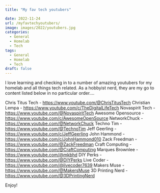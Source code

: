 ```yaml
---
title: "My fav tech youtubers"

date: 2022-11-24
url: /myfavtechyoutubers/
image: images/2022/youtubers.jpg
categories:
  - General
  - Homelab
  - Tech
tags:
  - General
  - Homelab
  - Tech
draft: false
---
```

I love learning and checking in to a number of amazing youtubers for my homelab and all things tech related. As a hobbyist nerd, they are my go to content listed below in no particular order....
<!--more-->

Chris Titus Tech - https://www.youtube.com/@ChrisTitusTech
Christian Lempa - https://www.youtube.com/c/TheDigitalLifeTech
Novaspirit Tech - https://www.youtube.com/@NovaspiritTech
Awesome Opensource - https://www.youtube.com/c/AwesomeOpenSource
NetworkChuck - https://www.youtube.com/@NetworkChuck
Techno Tim - https://www.youtube.com/@TechnoTim
Jeff Geerling - https://www.youtube.com/c/JeffGeerling
John Hammond - https://www.youtube.com/c/JohnHammond010
Zack Freedman - https://www.youtube.com/@ZackFreedman
Craft Computing - https://www.youtube.com/@CraftComputing
Marques Brownlee - https://www.youtube.com/@mkbhd
DIY Perks - https://www.youtube.com/@DIYPerks
Live Coder - https://www.youtube.com/@livecoder7639
Makers Muse - https://www.youtube.com/@MakersMuse
3D Printing Nerd - https://www.youtube.com/@3DPrintingNerd


Enjoy!